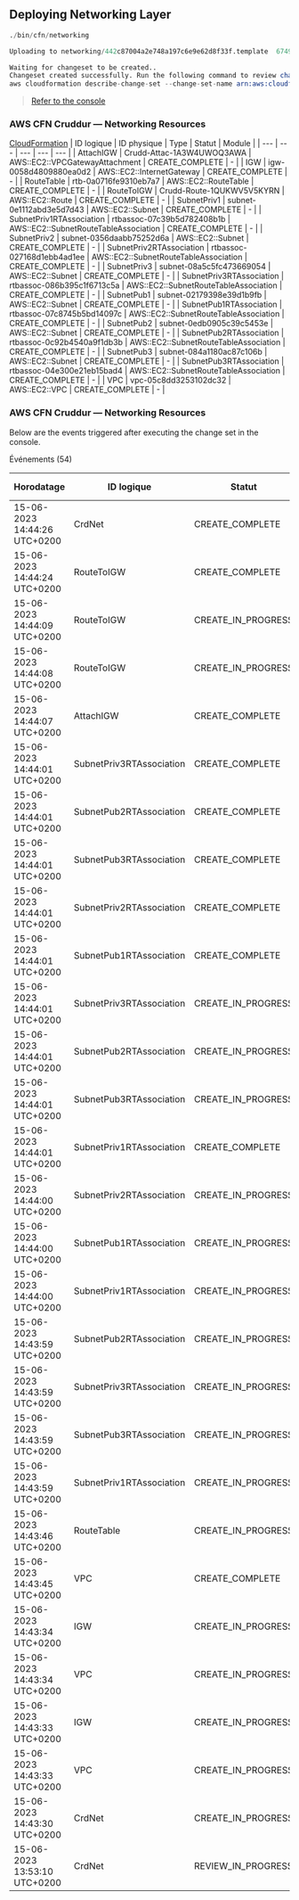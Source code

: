 
## Deploying Networking Layer
```s
./bin/cfn/networking 

Uploading to networking/442c87004a2e748a197c6e9e62d8f33f.template  6749 / 6749.0  (100.00%)

Waiting for changeset to be created..
Changeset created successfully. Run the following command to review changes:
aws cloudformation describe-change-set --change-set-name arn:aws:cloudformation:<region>:<aws-id>:changeSet/awscli-cloudformation-package-deploy-1686829989/98025596-13b4-444f-9c6d-b7eea04e16e7
```
> [Refer to the console](../../../journal/assets/week11/cfn-stack/network-stack-cfn.png) 

### AWS CFN Cruddur — Networking Resources

[CloudFormation](../../../journal/assets/week11/cfn-stack/resources-networking-layer-cfn.png)
| ID logique | ID physique | Type | Statut | Module |
| --- | --- | --- | --- | --- |
| AttachIGW | Crudd-Attac-1A3W4UWOQ3AWA | AWS::EC2::VPCGatewayAttachment | CREATE_COMPLETE | - |
| IGW | igw-0058d4809880ea0d2 | AWS::EC2::InternetGateway | CREATE_COMPLETE | - |
| RouteTable | rtb-0a0716fe9310eb7a7 | AWS::EC2::RouteTable | CREATE_COMPLETE | - |
| RouteToIGW | Crudd-Route-1QUKWV5V5KYRN | AWS::EC2::Route | CREATE_COMPLETE | - |
| SubnetPriv1 | subnet-0e1112abd3e5d7d43 | AWS::EC2::Subnet | CREATE_COMPLETE | - |
| SubnetPriv1RTAssociation | rtbassoc-07c39b5d782408b1b | AWS::EC2::SubnetRouteTableAssociation | CREATE_COMPLETE | - |
| SubnetPriv2 | subnet-0356daabb75252d6a | AWS::EC2::Subnet | CREATE_COMPLETE | - |
| SubnetPriv2RTAssociation | rtbassoc-027168d1ebb4ad1ee | AWS::EC2::SubnetRouteTableAssociation | CREATE_COMPLETE | - |
| SubnetPriv3 | subnet-08a5c5fc473669054 | AWS::EC2::Subnet | CREATE_COMPLETE | - |
| SubnetPriv3RTAssociation | rtbassoc-086b395c1f6713c5a | AWS::EC2::SubnetRouteTableAssociation | CREATE_COMPLETE | - |
| SubnetPub1 | subnet-02179398e39d1b9fb | AWS::EC2::Subnet | CREATE_COMPLETE | - |
| SubnetPub1RTAssociation | rtbassoc-07c8745b5bd14097c | AWS::EC2::SubnetRouteTableAssociation | CREATE_COMPLETE | - |
| SubnetPub2 | subnet-0edb0905c39c5453e | AWS::EC2::Subnet | CREATE_COMPLETE | - |
| SubnetPub2RTAssociation | rtbassoc-0c92b4540a9f1db3b | AWS::EC2::SubnetRouteTableAssociation | CREATE_COMPLETE | - |
| SubnetPub3 | subnet-084a1180ac87c106b | AWS::EC2::Subnet | CREATE_COMPLETE | - |
| SubnetPub3RTAssociation | rtbassoc-04e300e21eb15bad4 | AWS::EC2::SubnetRouteTableAssociation | CREATE_COMPLETE | - |
| VPC | vpc-05c8dd3253102dc32 | AWS::EC2::VPC | CREATE_COMPLETE | - |

### AWS CFN Cruddur — Networking Resources

Below are the events triggered after executing the change set in the console.


Événements (54)

| Horodatage             | ID logique                   | Statut            | Motif du statut               |
|------------------------|------------------------------|--------------------|-------------------------------|
| 15-06-2023 14:44:26 UTC+0200 | CrdNet                    | CREATE_COMPLETE   | -                             |
| 15-06-2023 14:44:24 UTC+0200 | RouteToIGW                | CREATE_COMPLETE   | -                             |
| 15-06-2023 14:44:09 UTC+0200 | RouteToIGW                | CREATE_IN_PROGRESS | Resource creation Initiated  |
| 15-06-2023 14:44:08 UTC+0200 | RouteToIGW                | CREATE_IN_PROGRESS | -                             |
| 15-06-2023 14:44:07 UTC+0200 | AttachIGW                 | CREATE_COMPLETE   | -                             |
| 15-06-2023 14:44:01 UTC+0200 | SubnetPriv3RTAssociation  | CREATE_COMPLETE   | -                             |
| 15-06-2023 14:44:01 UTC+0200 | SubnetPub2RTAssociation   | CREATE_COMPLETE   | -                             |
| 15-06-2023 14:44:01 UTC+0200 | SubnetPub3RTAssociation   | CREATE_COMPLETE   | -                             |
| 15-06-2023 14:44:01 UTC+0200 | SubnetPriv2RTAssociation  | CREATE_COMPLETE   | -                             |
| 15-06-2023 14:44:01 UTC+0200 | SubnetPub1RTAssociation   | CREATE_COMPLETE   | -                             |
| 15-06-2023 14:44:01 UTC+0200 | SubnetPriv3RTAssociation  | CREATE_IN_PROGRESS | Resource creation Initiated  |
| 15-06-2023 14:44:01 UTC+0200 | SubnetPub2RTAssociation   | CREATE_IN_PROGRESS | Resource creation Initiated  |
| 15-06-2023 14:44:01 UTC+0200 | SubnetPub3RTAssociation   | CREATE_IN_PROGRESS | Resource creation Initiated  |
| 15-06-2023 14:44:01 UTC+0200 | SubnetPriv1RTAssociation  | CREATE_COMPLETE   | -                             |
| 15-06-2023 14:44:00 UTC+0200 | SubnetPriv2RTAssociation  | CREATE_IN_PROGRESS | Resource creation Initiated  |
| 15-06-2023 14:44:00 UTC+0200 | SubnetPub1RTAssociation   | CREATE_IN_PROGRESS | Resource creation Initiated  |
| 15-06-2023 14:44:00 UTC+0200 | SubnetPriv1RTAssociation  | CREATE_IN_PROGRESS | Resource creation Initiated  |
| 15-06-2023 14:43:59 UTC+0200 | SubnetPub2RTAssociation   | CREATE_IN_PROGRESS | -                             |
| 15-06-2023 14:43:59 UTC+0200 | SubnetPriv3RTAssociation  | CREATE_IN_PROGRESS | -                             |
| 15-06-2023 14:43:59 UTC+0200 | SubnetPub3RTAssociation   | CREATE_IN_PROGRESS | -                             |
| 15-06-2023 14:43:59 UTC+0200 | SubnetPriv1RTAssociation  | CREATE_IN_PROGRESS | -                             |
| 15-06-2023 14:43:46 UTC+0200 | RouteTable           | CREATE_IN_PROGRESS  | -                             |
| 15-06-2023 14:43:45 UTC+0200 | VPC                    | CREATE_COMPLETE     | -                             |
| 15-06-2023 14:43:34 UTC+0200 | IGW                    | CREATE_IN_PROGRESS  | Resource creation Initiated   |
| 15-06-2023 14:43:34 UTC+0200 | VPC                    | CREATE_IN_PROGRESS  | Resource creation Initiated   |
| 15-06-2023 14:43:33 UTC+0200 | IGW                    | CREATE_IN_PROGRESS  | -                             |
| 15-06-2023 14:43:33 UTC+0200 | VPC                    | CREATE_IN_PROGRESS  | -                             |
| 15-06-2023 14:43:30 UTC+0200 | CrdNet                 | CREATE_IN_PROGRESS  | User Initiated                |
| 15-06-2023 13:53:10 UTC+0200 | CrdNet                 | REVIEW_IN_PROGRESS  | User Initiated                |